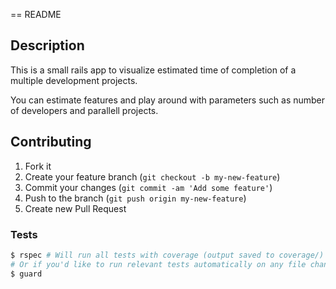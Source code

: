 == README

## Description

This is a small rails app to visualize estimated time of completion of a multiple development projects.

You can estimate features and play around with parameters such as number of developers and parallell projects.

## Contributing

1. Fork it
2. Create your feature branch (`git checkout -b my-new-feature`)
3. Commit your changes (`git commit -am 'Add some feature'`)
4. Push to the branch (`git push origin my-new-feature`)
5. Create new Pull Request

### Tests

```bash
$ rspec # Will run all tests with coverage (output saved to coverage/)
# Or if you'd like to run relevant tests automatically on any file change
$ guard
```
